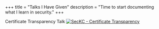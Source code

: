 +++
title = "Talks I Have Given"
description = "Time to start documenting what I learn in security."
+++

Certificate Transparency Talk
[![SecKC - Certificate Transparency](https://img.youtube.com/vi/w7SJTqGf3LQ/0.jpg)](https://www.youtube.com/watch?v=w7SJTqGf3LQ)
